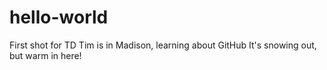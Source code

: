 # hello-world
First shot for TD
Tim is in Madison, learning about GitHub
It's snowing out, but warm in here! 

